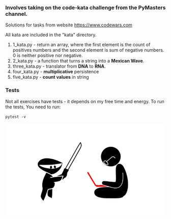 ### Involves taking on the code-kata challenge from the PyMasters channel. 
Solutions for tasks from website https://www.codewars.com

All kata are included in the "kata" directory.

1. 1_kata.py - return an array, where the first element is the count of positives numbers and the second element is sum of negative numbers. 0 is neither positive nor negative.
2. 2_kata.py -  a function that turns a string into a **Mexican Wave**.
3. three_kata.py - translator from **DNA** to **RNA**.
4. four_kata.py - **multiplicative** persistence
5. five_kata.py - **count values** in string

### Tests
Not all exercises have tests - it depends on my free time and energy.
To run the tests, You need to run:
```shell
pytest -v
```

![code kata](static/code_kata.jpg)

